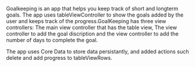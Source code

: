 Goalkeeping is an app that helps you keep track of short and longterm goals. The app uses tableViewController to show the goals added by the user and keeps track of the progress.GoalKeeping has three view controllers: The main view controller that has the table view, The view controller to add the goal discription and the view controller to add the number of days to complete the goal.


The app uses Core Data to store data persistantly, and added actions such delete and add progress to tableViewRows.
